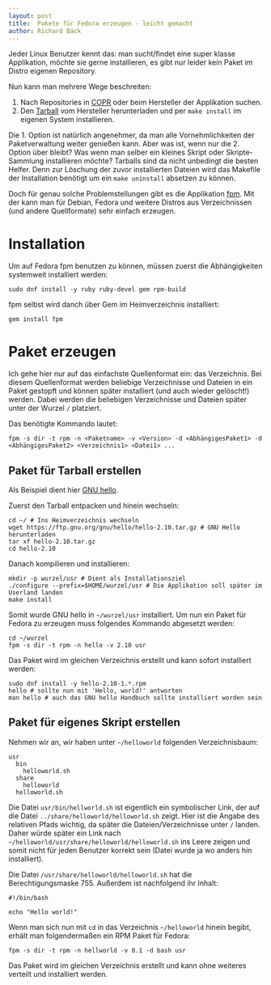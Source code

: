 ```yaml
---
layout: post
title:  Pakete für Fedora erzeugen - leicht gemacht
author: Richard Bäck
---
```


Jeder Linux Benutzer kennt das: man sucht/findet eine super klasse Applikation, möchte sie gerne installieren, es gibt nur leider kein Paket im Distro eigenen Repository.

Nun kann man mehrere Wege beschreiten:
1. Nach Repositories in [COPR](https://copr.fedorainfracloud.org/) oder beim Hersteller der Applikation suchen.
2. Den [Tarball](https://de.wikipedia.org/wiki/Tar_(Packprogramm)) vom Hersteller herunterladen und per `make install` im eigenen System installieren.

Die 1. Option ist natürlich angenehmer, da man alle Vornehmlichkeiten der Paketverwaltung weiter genießen kann. Aber was ist, wenn nur die 2. Option über bleibt? Was wenn man selber ein kleines Skript oder Skripte-Sammlung installieren möchte? Tarballs sind da nicht unbedingt die besten Helfer. Denn zur Löschung der zuvor installierten Dateien wird das Makefile der Installation benötigt um ein `make uninstall` absetzen zu können.

Doch für genau solche Problemstellungen gibt es die Applikation [fpm](https://github.com/jordansissel/fpm). Mit der kann man für Debian, Fedora und weitere Distros aus Verzeichnissen (und andere Quellformate) sehr einfach erzeugen.

# Installation

Um auf Fedora fpm benutzen zu können, müssen zuerst die Abhängigkeiten systemweit installiert werden:

    sudo dnf install -y ruby ruby-devel gem rpm-build

fpm selbst wird danch über Gem im Heimverzeichnis installiert:

    gem install fpm


# Paket erzeugen

Ich gehe hier nur auf das einfachste Quellenformat ein: das Verzeichnis. Bei diesem Quellenformat werden beliebige Verzeichnisse und Dateien in ein Paket gestopft und können später installiert (und auch wieder gelöscht!) werden. Dabei werden die beliebigen Verzeichnisse und Dateien später unter der Wurzel `/` platziert.

Das benötigte Kommando lautet:

    fpm -s dir -t rpm -n <Paketname> -v <Version> -d <AbhängigesPaket1> -d <AbhängigesPaket2> <Verzeichnis1> <Datei1> ...

## Paket für Tarball erstellen

Als Beispiel dient hier [GNU hello](https://ftp.gnu.org/gnu/hello/hello-2.10.tar.gz).

Zuerst den Tarball entpacken und hinein wechseln:

    cd ~/ # Ins Heimverzeichnis wechseln
    wget https://ftp.gnu.org/gnu/hello/hello-2.10.tar.gz # GNU Hello herunterladen
    tar xf hello-2.10.tar.gz
    cd hello-2.10

Danach kompilieren und installieren:

    mkdir -p wurzel/usr # Dient als Installationsziel
    ./configure --prefix=$HOME/wurzel/usr # Die Applikation soll später im Userland landen
    make install

Somit wurde GNU hello in `~/wurzel/usr` installiert. Um nun ein Paket für Fedora zu erzeugen muss folgendes Kommando abgesetzt werden:

    cd ~/wurzel
    fpm -s dir -t rpm -n hello -v 2.10 usr

Das Paket wird im gleichen Verzeichnis erstellt und kann sofort installiert werden:

    sudo dnf install -y hello-2.10-1.*.rpm
    hello # sollte nun mit 'Hello, world!' antworten
    man hello # auch das GNU hello Handbuch sollte installiert worden sein

## Paket für eigenes Skript erstellen

Nehmen wir an, wir haben unter `~/helloworld` folgenden Verzeichnisbaum:

    usr
      bin
        helloworld.sh
      share
        helloworld
	  helloworld.sh


Die Datei `usr/bin/hellworld.sh` ist eigentlich ein symbolischer Link, der auf die Datei `../share/helloworld/helloworld.sh` zeigt. Hier ist die Angabe des relativen Pfads wichtig, da später die Dateien/Verzeichnisse unter `/` landen. Daher würde später ein Link nach `~/helloworld/usr/share/helloworld/helloworld.sh` ins Leere zeigen und somit nicht für jeden Benutzer korrekt sein (Datei wurde ja wo anders hin installiert).

Die Datei `/usr/share/helloworld/helloworld.sh` hat die Berechtigungsmaske 755. Außerdem ist nachfolgend ihr Inhalt:

    #!/bin/bash

    echo "Hello world!"

Wenn man sich nun mit `cd` in das Verzeichnis `~/helloworld` hinein begibt, erhält man folgendermaßen ein RPM Paket für Fedora:

    fpm -s dir -t rpm -n hellworld -v 0.1 -d bash usr

Das Paket wird im gleichen Verzeichnis erstellt und kann ohne weiteres verteilt und installiert werden.


